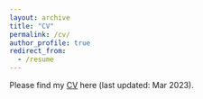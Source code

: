 ```yaml
---
layout: archive
title: "CV"
permalink: /cv/
author_profile: true
redirect_from:
  - /resume
---
```


Please find my [CV](https://github.com/LinChen-65/linchen.github.io/blob/a8d1f1df86254e738359d931d3fdc0d2397ac41a/files/Curriculum_Vitae_Lin_Chen.pdf) here (last updated: Mar 2023).
